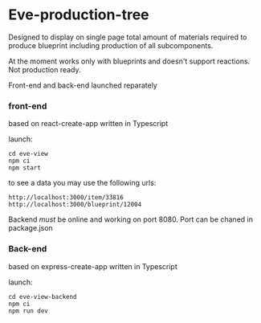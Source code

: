 # Eve-production-tree

Designed to display on single page total amount of materials required to produce blueprint including production of all subcomponents.

At the moment works only with blueprints and doesn't support reactions.
Not production ready.

Front-end and back-end launched reparately

### front-end

based on react-create-app
written in Typescript

launch:
```
cd eve-view
npm ci
npm start
```

to see a data you may use the following urls:
```
http://localhost:3000/item/33816
http://localhost:3000/blueprint/12004
```

Backend *must* be online and working on port 8080. 
Port can be chaned in package.json

### Back-end

based on express-create-app
written in Typescript

launch:
```
cd eve-view-backend
npm ci
npm run dev
```